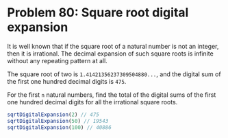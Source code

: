 # Problem 80: Square root digital expansion

It is well known that if the square root of a natural number is not an integer, then it is irrational. The decimal expansion of such square roots is infinite without any repeating pattern at all.

The square root of two is `1.41421356237309504880...`, and the digital sum of the first one hundred decimal digits is `475`.

For the first `n` natural numbers, find the total of the digital sums of the first one hundred decimal digits for all the irrational square roots.

```javascript
sqrtDigitalExpansion(2) // 475
sqrtDigitalExpansion(50) // 19543
sqrtDigitalExpansion(100) // 40886
```
